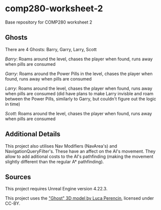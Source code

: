 # comp280-worksheet-2
Base repository for COMP280 worksheet 2

## Ghosts
There are 4 Ghosts: Barry, Garry, Larry, Scott

_Barry_: Roams around the level, chases the player when found, runs away when pills are consumed

_Garry_: Roams around the Power Pills in the level, chases the player when found, runs away when pills are consumed

_Larry_: Roams around the level, chases the player when found, runs away when pills are consumed (did have plans to make Larry invisble and roam between the Power Pills, similarly to Garry, but couldn't figure out the logic in time)

_Scott_: Roams around the level, chases the player when found, runs away when pills are consumed

## Additional Details
This project also utilises Nav Modifiers (NavArea's) and NavigationQueryFilter's. These have an affect on the AI's movement. They allow to add aditional costs to the AI's pathfinding (making the movement slightly different than the regular A* pathfinding).


## Sources
This project requires Unreal Engine version 4.22.3.

This project uses the ["Ghost" 3D model by Luca Perencin](https://poly.google.com/view/6tcLAzFt-A2), licensed under CC-BY.
